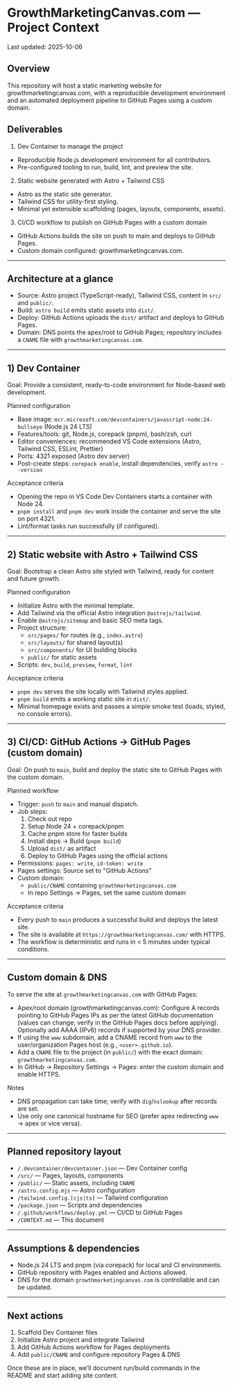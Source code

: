 # GrowthMarketingCanvas.com — Project Context

Last updated: 2025-10-06

## Overview
This repository will host a static marketing website for growthmarketingcanvas.com, with a reproducible development environment and an automated deployment pipeline to GitHub Pages using a custom domain.

## Deliverables
1) Dev Container to manage the project
- Reproducible Node.js development environment for all contributors.
- Pre-configured tooling to run, build, lint, and preview the site.

2) Static website generated with Astro + Tailwind CSS
- Astro as the static site generator.
- Tailwind CSS for utility-first styling.
- Minimal yet extensible scaffolding (pages, layouts, components, assets).

3) CI/CD workflow to publish on GitHub Pages with a custom domain
- GitHub Actions builds the site on push to main and deploys to GitHub Pages.
- Custom domain configured: growthmarketingcanvas.com.

---

## Architecture at a glance
- Source: Astro project (TypeScript-ready), Tailwind CSS, content in `src/` and `public/`.
- Build: `astro build` emits static assets into `dist/`.
- Deploy: GitHub Actions uploads the `dist/` artifact and deploys to GitHub Pages.
- Domain: DNS points the apex/root to GitHub Pages; repository includes a `CNAME` file with `growthmarketingcanvas.com`.

---

## 1) Dev Container
Goal: Provide a consistent, ready-to-code environment for Node-based web development.

Planned configuration
- Base image: `mcr.microsoft.com/devcontainers/javascript-node:24-bullseye` (Node.js 24 LTS)
- Features/tools: git, Node.js, corepack (pnpm), bash/zsh, curl
- Editor conveniences: recommended VS Code extensions (Astro, Tailwind CSS, ESLint, Prettier)
- Ports: 4321 exposed (Astro dev server)
- Post-create steps: `corepack enable`, install dependencies, verify `astro --version`

Acceptance criteria
- Opening the repo in VS Code Dev Containers starts a container with Node 24.
- `pnpm install` and `pnpm dev` work inside the container and serve the site on port 4321.
- Lint/format tasks run successfully (if configured).

---

## 2) Static website with Astro + Tailwind CSS
Goal: Bootstrap a clean Astro site styled with Tailwind, ready for content and future growth.

Planned configuration
- Initialize Astro with the minimal template.
- Add Tailwind via the official Astro integration `@astrojs/tailwind`.
- Enable `@astrojs/sitemap` and basic SEO meta tags.
- Project structure:
  - `src/pages/` for routes (e.g., `index.astro`)
  - `src/layouts/` for shared layout(s)
  - `src/components/` for UI building blocks
  - `public/` for static assets
- Scripts: `dev`, `build`, `preview`, `format`, `lint`

Acceptance criteria
- `pnpm dev` serves the site locally with Tailwind styles applied.
- `pnpm build` emits a working static site in `dist/`.
- Minimal homepage exists and passes a simple smoke test (loads, styled, no console errors).

---

## 3) CI/CD: GitHub Actions → GitHub Pages (custom domain)
Goal: On push to `main`, build and deploy the static site to GitHub Pages with the custom domain.

Planned workflow
- Trigger: `push` to `main` and manual dispatch.
- Job steps:
  1. Check out repo
  2. Setup Node 24 + corepack/pnpm
  3. Cache pnpm store for faster builds
  4. Install deps -> Build (`pnpm build`)
  5. Upload `dist/` as artifact
  6. Deploy to GitHub Pages using the official actions
- Permissions: `pages: write`, `id-token: write`
- Pages settings: Source set to "GitHub Actions"
- Custom domain:
  - `public/CNAME` containing `growthmarketingcanvas.com`
  - In repo Settings → Pages, set the same custom domain

Acceptance criteria
- Every push to `main` produces a successful build and deploys the latest site.
- The site is available at `https://growthmarketingcanvas.com/` with HTTPS.
- The workflow is deterministic and runs in < 5 minutes under typical conditions.

---

## Custom domain & DNS
To serve the site at `growthmarketingcanvas.com` with GitHub Pages:
- Apex/root domain (growthmarketingcanvas.com): Configure A records pointing to GitHub Pages IPs as per the latest GitHub documentation (values can change; verify in the GitHub Pages docs before applying). Optionally add AAAA (IPv6) records if supported by your DNS provider.
- If using the `www` subdomain, add a CNAME record from `www` to the user/organization Pages host (e.g., `<user>.github.io`).
- Add a `CNAME` file to the project (in `public/`) with the exact domain: `growthmarketingcanvas.com`.
- In GitHub → Repository Settings → Pages: enter the custom domain and enable HTTPS.

Notes
- DNS propagation can take time; verify with `dig`/`nslookup` after records are set.
- Use only one canonical hostname for SEO (prefer apex redirecting `www` → apex or vice versa).

---

## Planned repository layout
- `/.devcontainer/devcontainer.json` — Dev Container config
- `/src/` — Pages, layouts, components
- `/public/` — Static assets, including `CNAME`
- `/astro.config.mjs` — Astro configuration
- `/tailwind.config.[cjs|ts]` — Tailwind configuration
- `/package.json` — Scripts and dependencies
- `/.github/workflows/deploy.yml` — CI/CD to GitHub Pages
- `/CONTEXT.md` — This document

---

## Assumptions & dependencies
- Node.js 24 LTS and pnpm (via corepack) for local and CI environments.
- GitHub repository with Pages enabled and Actions allowed.
- DNS for the domain `growthmarketingcanvas.com` is controllable and can be updated.

---

## Next actions
1) Scaffold Dev Container files
2) Initialize Astro project and integrate Tailwind
3) Add GitHub Actions workflow for Pages deployments
4) Add `public/CNAME` and configure repository Pages & DNS

Once these are in place, we’ll document run/build commands in the README and start adding site content.
